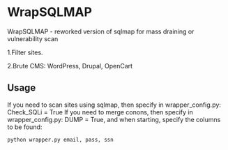 # WrapSQLMAP


WrapSQLMAP - reworked version of sqlmap for mass draining or vulnerability scan

1.Filter sites.

2.Brute CMS: WordPress, Drupal, OpenCart

Usage
----

If you need to scan sites using sqlmap, then specify in wrapper_config.py: Check_SQLi = True
If you need to merge conons, then specify in wrapper_config.py: DUMP = True, and when starting, specify the columns to be found:

    python wrapper.py email, pass, ssn

